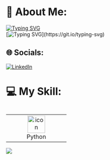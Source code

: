 <!-- <div align="center"> -->
# 💫 About Me:
[![Typing SVG](https://readme-typing-svg.demolab.com?font=Fira+Code&size=25&pause=1000&color=F70D46&background=37FFC100&width=435&height=50&lines=Hi%2C+im+Ata)](https://git.io/typing-svg)                                      
[![Typing SVG](https://readme-typing-svg.demolab.com?font=Fira+Code&pause=1000&color=F78313&multiline=true&width=435&height=30&lines=+I+am+a+software+engineering+student.)](https://git.io/typing-svg)
## 🌐 Socials:
[![LinkedIn](https://img.shields.io/badge/LinkedIn-%230077B5.svg?logo=linkedin&logoColor=white)](https://linkedin.com/in/eng-ata2003)
# 💻 My Skill:
<div style="display: flex; align-items: flex-start; align: center">
<table>
    <tr>
        <td align="center" width="150">
            <img src="https://techstack-generator.vercel.app/python-icon.svg" alt="icon" width="48" height="48" />
            <br>Python
        </td>
    </tr>
</table>
<br><br>
</div>

<a href="https://visitcount.itsvg.in">
  <img src="https://visitcount.itsvg.in/api?id=Eng-Ata&label=Profile%20Views&color=6&icon=9&pretty=true" />
</a>


